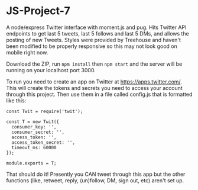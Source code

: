 # JS-Project-7

A node/express Twitter interface with moment.js and pug.  Hits Twitter API endpoints to get last 5 tweets, last 5 follows and last 5 DMs, and allows the posting of new Tweets.  Styles were provided by Treehouse and haven't been modified to be properly responsive so this may not look good on mobile right now.

Download the ZIP, run ```npm install``` then ```npm start``` and the server will be running on your localhost port 3000.

To run you need to create an app on Twitter at https://apps.twitter.com/.  This will create the tokens and secrets you need to access your account through this project.  Then use them in a file called config.js that is formatted like this:

```
const Twit = require('twit');

const T = new Twit({
  consumer_key: '',
  consumer_secret: '',
  access_token: '',
  access_token_secret: '',
  timeout_ms: 60000
});

module.exports = T;

```

That should do it!  Presently you CAN tweet through this app but the other functions (like, retweet, reply, (un)follow, DM, sign out, etc) aren't set up. 

